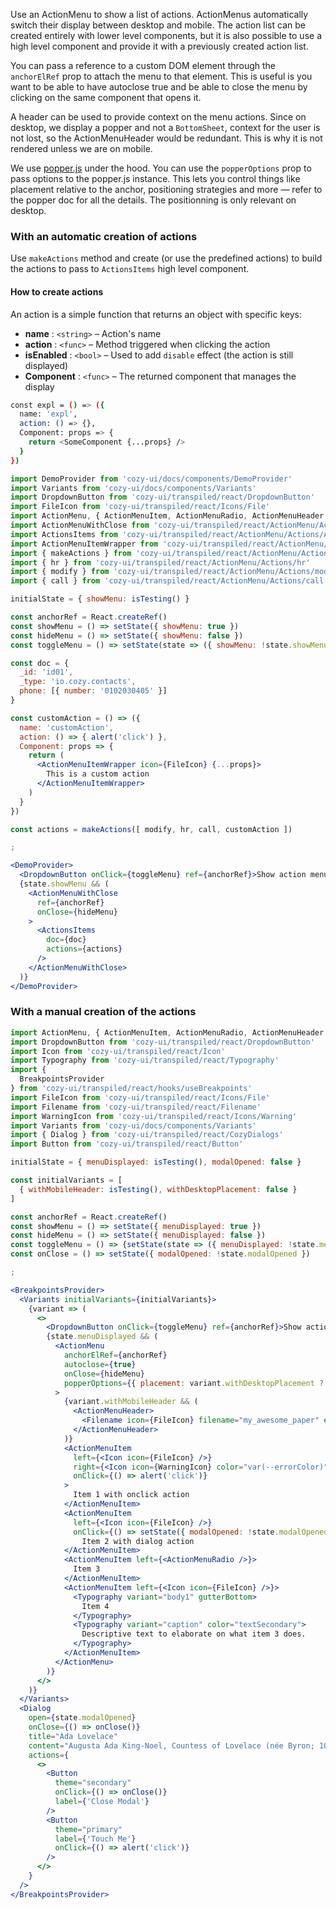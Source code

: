 Use an ActionMenu to show a list of actions. ActionMenus automatically switch their display between desktop and mobile. The action list can be created entirely with lower level components, but it is also possible to use a high level component and provide it with a previously created action list.

You can pass a reference to a custom DOM element through the `anchorElRef` prop to attach the menu to that element. This is useful is you want to be able to have autoclose true and be able to close the menu by clicking on the same component that opens it.

A header can be used to provide context on the menu actions. Since on desktop, we display a popper and not a `BottomSheet`, context for the user is not lost, so the ActionMenuHeader would be redundant. This is why it is not rendered unless we are on mobile.

We use [popper.js](https://popper.js.org/docs/v2/) under the hood. You can use the `popperOptions` prop to pass options to the popper.js instance. This lets you control things like placement relative to the anchor, positioning strategies and more — refer to the popper doc for all the details. The positionning is only relevant on desktop.

### With an automatic creation of actions

Use `makeActions` method and create (or use the predefined actions) to build the actions to pass to `ActionsItems` high level component.

#### How to create actions

An action is a simple function that returns an object with specific keys:

- **name** : `<string>` – Action's name
- **action** : `<func>` – Method triggered when clicking the action
- **isEnabled** : `<bool>` – Used to add `disable` effect (the action is still displayed)
- **Component** : `<func>` – The returned component that manages the display


```bash
const expl = () => ({
  name: 'expl',
  action: () => {},
  Component: props => {
    return <SomeComponent {...props} />
  }
})
```

```jsx
import DemoProvider from 'cozy-ui/docs/components/DemoProvider'
import Variants from 'cozy-ui/docs/components/Variants'
import DropdownButton from 'cozy-ui/transpiled/react/DropdownButton'
import FileIcon from 'cozy-ui/transpiled/react/Icons/File'
import ActionMenu, { ActionMenuItem, ActionMenuRadio, ActionMenuHeader } from 'cozy-ui/transpiled/react/ActionMenu'
import ActionMenuWithClose from 'cozy-ui/transpiled/react/ActionMenu/ActionMenuWithClose'
import ActionsItems from 'cozy-ui/transpiled/react/ActionMenu/Actions/ActionsItems'
import ActionMenuItemWrapper from 'cozy-ui/transpiled/react/ActionMenu/ActionMenuItemWrapper'
import { makeActions } from 'cozy-ui/transpiled/react/ActionMenu/Actions/helpers'
import { hr } from 'cozy-ui/transpiled/react/ActionMenu/Actions/hr'
import { modify } from 'cozy-ui/transpiled/react/ActionMenu/Actions/modify'
import { call } from 'cozy-ui/transpiled/react/ActionMenu/Actions/call'

initialState = { showMenu: isTesting() }

const anchorRef = React.createRef()
const showMenu = () => setState({ showMenu: true })
const hideMenu = () => setState({ showMenu: false })
const toggleMenu = () => setState(state => ({ showMenu: !state.showMenu }))

const doc = {
  _id: 'id01',
  _type: 'io.cozy.contacts',
  phone: [{ number: '0102030405' }]
}

const customAction = () => ({
  name: 'customAction',
  action: () => { alert('click') },
  Component: props => {
    return (
      <ActionMenuItemWrapper icon={FileIcon} {...props}>
        This is a custom action
      </ActionMenuItemWrapper>
    )
  }
})

const actions = makeActions([ modify, hr, call, customAction ])

;

<DemoProvider>
  <DropdownButton onClick={toggleMenu} ref={anchorRef}>Show action menu</DropdownButton>
  {state.showMenu && (
    <ActionMenuWithClose
      ref={anchorRef}
      onClose={hideMenu}
    >
      <ActionsItems
        doc={doc}
        actions={actions}
      />
    </ActionMenuWithClose>
  )}
</DemoProvider>
```


### With a manual creation of the actions

```jsx
import ActionMenu, { ActionMenuItem, ActionMenuRadio, ActionMenuHeader } from 'cozy-ui/transpiled/react/ActionMenu'
import DropdownButton from 'cozy-ui/transpiled/react/DropdownButton'
import Icon from 'cozy-ui/transpiled/react/Icon'
import Typography from 'cozy-ui/transpiled/react/Typography'
import {
  BreakpointsProvider
} from 'cozy-ui/transpiled/react/hooks/useBreakpoints'
import FileIcon from 'cozy-ui/transpiled/react/Icons/File'
import Filename from 'cozy-ui/transpiled/react/Filename'
import WarningIcon from 'cozy-ui/transpiled/react/Icons/Warning'
import Variants from 'cozy-ui/docs/components/Variants'
import { Dialog } from 'cozy-ui/transpiled/react/CozyDialogs'
import Button from 'cozy-ui/transpiled/react/Button'

initialState = { menuDisplayed: isTesting(), modalOpened: false }

const initialVariants = [
  { withMobileHeader: isTesting(), withDesktopPlacement: false }
]

const anchorRef = React.createRef()
const showMenu = () => setState({ menuDisplayed: true })
const hideMenu = () => setState({ menuDisplayed: false })
const toggleMenu = () => {setState(state => ({ menuDisplayed: !state.menuDisplayed }))}
const onClose = () => setState({ modalOpened: !state.modalOpened })

;

<BreakpointsProvider>
  <Variants initialVariants={initialVariants}>
    {variant => (
      <>
        <DropdownButton onClick={toggleMenu} ref={anchorRef}>Show action menu</DropdownButton>
        {state.menuDisplayed && (
          <ActionMenu
            anchorElRef={anchorRef}
            autoclose={true}
            onClose={hideMenu}
            popperOptions={{ placement: variant.withDesktopPlacement ? 'bottom-end' : 'bottom-start'}}
          >
            {variant.withMobileHeader && (
              <ActionMenuHeader>
                <Filename icon={FileIcon} filename="my_awesome_paper" extension=".pdf" />
              </ActionMenuHeader>
            )}
            <ActionMenuItem
              left={<Icon icon={FileIcon} />}
              right={<Icon icon={WarningIcon} color="var(--errorColor)" />}
              onClick={() => alert('click')}
            >
              Item 1 with onclick action
            </ActionMenuItem>
            <ActionMenuItem
              left={<Icon icon={FileIcon} />}
              onClick={() => setState({ modalOpened: !state.modalOpened })}>
                Item 2 with dialog action
            </ActionMenuItem>
            <ActionMenuItem left={<ActionMenuRadio />}>
              Item 3
            </ActionMenuItem>
            <ActionMenuItem left={<Icon icon={FileIcon} />}>
              <Typography variant="body1" gutterBottom>
                Item 4
              </Typography>
              <Typography variant="caption" color="textSecondary">
                Descriptive text to elaborate on what item 3 does.
              </Typography>
            </ActionMenuItem>
          </ActionMenu>
        )}
      </>
    )}
  </Variants>
  <Dialog
    open={state.modalOpened}
    onClose={() => onClose()}
    title="Ada Lovelace"
    content="Augusta Ada King-Noel, Countess of Lovelace (née Byron; 10 December 1815 – 27 November 1852) was an English mathematician and writer, chiefly known for her work on Charles Babbage's proposed mechanical general-purpose computer, the Analytical Engine. She was the first to recognise that the machine had applications beyond pure calculation, and published the first algorithm intended to be carried out by such a machine. As a result, she is often regarded as the first to recognise the full potential of a 'computing machine' and the first computer programmer."
    actions={
      <>
        <Button
          theme="secondary"
          onClick={() => onClose()}
          label={'Close Modal'}
        />
        <Button
          theme="primary"
          label={'Touch Me'}
          onClick={() => alert('click')}
        />
      </>
    }
  />
</BreakpointsProvider>
```
